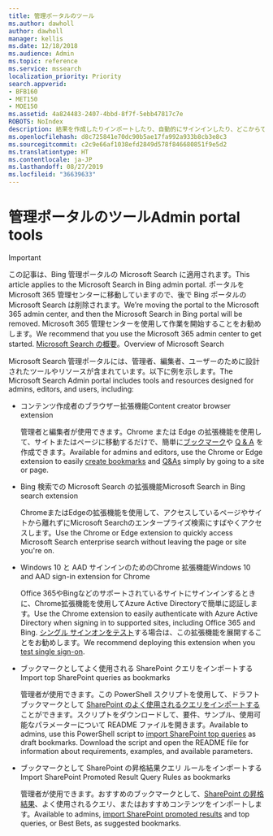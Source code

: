 ```yaml
---
title: 管理ポータルのツール
ms.author: dawholl
author: dawholl
manager: kellis
ms.date: 12/18/2018
ms.audience: Admin
ms.topic: reference
ms.service: mssearch
localization_priority: Priority
search.appverid:
- BFB160
- MET150
- MOE150
ms.assetid: 4a824483-2407-4bbd-8f7f-5ebb47817c7e
ROBOTS: NoIndex
description: 結果を作成したりインポートしたり、自動的にサインインしたり、どこからでも検索したりできるようにする Microsoft Search ツールの概要
ms.openlocfilehash: d8c725841e70dc90b5ae17fa992a933b8cb3e8c3
ms.sourcegitcommit: c2c9e66af1038efd2849d578f846680851f9e5d2
ms.translationtype: HT
ms.contentlocale: ja-JP
ms.lasthandoff: 08/27/2019
ms.locfileid: "36639633"
---
```

# <a name="admin-portal-tools"></a><span data-ttu-id="6a1b3-103">管理ポータルのツール</span><span class="sxs-lookup"><span data-stu-id="6a1b3-103">Admin portal tools</span></span>

> [!IMPORTANT]
> <span data-ttu-id="6a1b3-104">この記事は、Bing 管理ポータルの Microsoft Search に適用されます。</span><span class="sxs-lookup"><span data-stu-id="6a1b3-104">This article applies to the Microsoft Search in Bing admin portal.</span></span> <span data-ttu-id="6a1b3-105">ポータルを Microsoft 365 管理センターに移動していますので、後で Bing ポータルの Microsoft Search は削除されます。</span><span class="sxs-lookup"><span data-stu-id="6a1b3-105">We’re moving the portal to the Microsoft 365 admin center, and then the Microsoft Search in Bing portal will be removed.</span></span> <span data-ttu-id="6a1b3-106">Microsoft 365 管理センターを使用して作業を開始することをお勧めします。</span><span class="sxs-lookup"><span data-stu-id="6a1b3-106">We recommend that you use the Microsoft 365 admin center to get started.</span></span> <span data-ttu-id="6a1b3-107">[Microsoft Search の概要](overview-microsoft-search.md)。</span><span class="sxs-lookup"><span data-stu-id="6a1b3-107">Overview of Microsoft Search</span></span>
    
<span data-ttu-id="6a1b3-108">Microsoft Search 管理ポータルには、管理者、編集者、ユーザーのために設計されたツールやリソースが含まれています。以下に例を示します。</span><span class="sxs-lookup"><span data-stu-id="6a1b3-108">The Microsoft Search Admin portal includes tools and resources designed for admins, editors, and users, including:</span></span>
  
- <span data-ttu-id="6a1b3-109">コンテンツ作成者のブラウザー拡張機能</span><span class="sxs-lookup"><span data-stu-id="6a1b3-109">Content creator browser extension</span></span>
    
    <span data-ttu-id="6a1b3-110">管理者と編集者が使用できます。Chrome または Edge の拡張機能を使用して、サイトまたはページに移動するだけで、簡単に[ブックマーク](create-bookmarks.md)や [Q & A](create-qas.md) を作成できます。</span><span class="sxs-lookup"><span data-stu-id="6a1b3-110">Available for admins and editors, use the Chrome or Edge extension to easily [create bookmarks](create-bookmarks.md) and [Q&As](create-qas.md) simply by going to a site or page.</span></span> 
    
- <span data-ttu-id="6a1b3-111">Bing 検索での Microsoft Search の拡張機能</span><span class="sxs-lookup"><span data-stu-id="6a1b3-111">Microsoft Search in Bing search extension</span></span>
    
    <span data-ttu-id="6a1b3-112">ChromeまたはEdgeの拡張機能を使用して、アクセスしているページやサイトから離れずにMicrosoft Searchのエンタープライズ検索にすばやくアクセスします。</span><span class="sxs-lookup"><span data-stu-id="6a1b3-112">Use the Chrome or Edge extension to quickly access Microsoft Search enterprise search without leaving the page or site you're on.</span></span>
    
- <span data-ttu-id="6a1b3-113">Windows 10 と AAD サインインのためのChrome 拡張機能</span><span class="sxs-lookup"><span data-stu-id="6a1b3-113">Windows 10 and AAD sign-in extension for Chrome</span></span>
    
    <span data-ttu-id="6a1b3-114">Office 365やBingなどのサポートされているサイトにサインインするときに、Chrome拡張機能を使用してAzure Active Directoryで簡単に認証します。</span><span class="sxs-lookup"><span data-stu-id="6a1b3-114">Use the Chrome extension to easily authenticate with Azure Active Directory when signing in to supported sites, including Office 365 and Bing.</span></span> <span data-ttu-id="6a1b3-115">[シングル サインオンをテスト](test-single-sign-on.md)する場合は、この拡張機能を展開することをお勧めします。</span><span class="sxs-lookup"><span data-stu-id="6a1b3-115">We recommend deploying this extension when you [test single sign-on](test-single-sign-on.md).</span></span>
    
- <span data-ttu-id="6a1b3-116">ブックマークとしてよく使用される SharePoint クエリをインポートする</span><span class="sxs-lookup"><span data-stu-id="6a1b3-116">Import top SharePoint queries as bookmarks</span></span>
    
    <span data-ttu-id="6a1b3-p103">管理者が使用できます。この PowerShell スクリプトを使用して、ドラフト ブックマークとして [SharePoint のよく使用されるクエリをインポートする](import-sharepoint-promoted-results-and-top-queries.md)ことができます。スクリプトをダウンロードして、要件、サンプル、使用可能なパラメーターについて README ファイルを開きます。</span><span class="sxs-lookup"><span data-stu-id="6a1b3-p103">Available to admins, use this PowerShell script to [import SharePoint top queries](import-sharepoint-promoted-results-and-top-queries.md) as draft bookmarks. Download the script and open the README file for information about requirements, examples, and available parameters.</span></span> 
    
- <span data-ttu-id="6a1b3-119">ブックマークとして SharePoint の昇格結果クエリ ルールをインポートする</span><span class="sxs-lookup"><span data-stu-id="6a1b3-119">Import SharePoint Promoted Result Query Rules as bookmarks</span></span>
    
    <span data-ttu-id="6a1b3-120">管理者が使用できます。おすすめのブックマークとして、[SharePoint の昇格結果](import-sharepoint-promoted-results-and-top-queries.md)、よく使用されるクエリ、またはおすすめコンテンツをインポートします。</span><span class="sxs-lookup"><span data-stu-id="6a1b3-120">Available to admins, [import SharePoint promoted results](import-sharepoint-promoted-results-and-top-queries.md) and top queries, or Best Bets, as suggested bookmarks.</span></span> 

  

